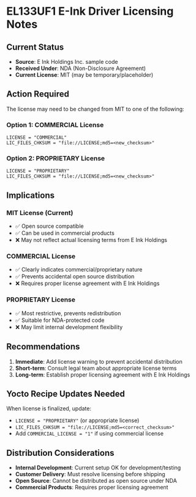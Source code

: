 # EL133UF1 E-Ink Driver Licensing Notes

## Current Status
- **Source**: E Ink Holdings Inc. sample code
- **Received Under**: NDA (Non-Disclosure Agreement)
- **Current License**: MIT (may be temporary/placeholder)

## Action Required
The license may need to be changed from MIT to one of the following:

### Option 1: COMMERCIAL License
```bitbake
LICENSE = "COMMERCIAL"
LIC_FILES_CHKSUM = "file://LICENSE;md5=<new_checksum>"
```

### Option 2: PROPRIETARY License  
```bitbake
LICENSE = "PROPRIETARY"
LIC_FILES_CHKSUM = "file://LICENSE;md5=<new_checksum>"
```

## Implications

### MIT License (Current)
- ✅ Open source compatible
- ✅ Can be used in commercial products
- ❌ May not reflect actual licensing terms from E Ink Holdings

### COMMERCIAL License
- ✅ Clearly indicates commercial/proprietary nature
- ✅ Prevents accidental open source distribution
- ❌ Requires proper license agreement with E Ink Holdings

### PROPRIETARY License
- ✅ Most restrictive, prevents redistribution
- ✅ Suitable for NDA-protected code
- ❌ May limit internal development flexibility

## Recommendations

1. **Immediate**: Add license warning to prevent accidental distribution
2. **Short-term**: Consult legal team about appropriate license terms
3. **Long-term**: Establish proper licensing agreement with E Ink Holdings

## Yocto Recipe Updates Needed

When license is finalized, update:
- `LICENSE = "PROPRIETARY"` (or appropriate license)
- `LIC_FILES_CHKSUM = "file://LICENSE;md5=<correct_checksum>"`
- Add `COMMERCIAL_LICENSE = "1"` if using commercial license

## Distribution Considerations

- **Internal Development**: Current setup OK for development/testing
- **Customer Delivery**: Must resolve licensing before shipping
- **Open Source**: Cannot be distributed as open source under NDA
- **Commercial Products**: Requires proper licensing agreement
